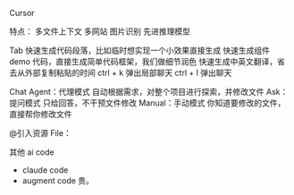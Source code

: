 Cursor

特点：
  多文件上下文
  多网站
  图片识别
  先进推理模型

Tab
  快速生成代码段落，比如临时想实现一个小效果直接生成
  快速生成组件 demo 代码，直接生成简单代码框架，我们做细节润色
  快速生成中英文翻译，省去从外部复制粘贴的时间
  ctrl + k 弹出局部聊天
  ctrl + l 弹出聊天

Chat
  Agent：代理模式 自动根据需求，对整个项目进行探索，并修改文件
  Ask：提问模式 只给回答，不干预文件修改
  Manual：手动模式 你知道要修改的文件，直接帮你修改文件

@引入资源
  File：


其他 ai code
- claude code
- augment code 贵。